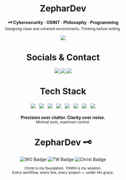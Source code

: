 

<h1 align="center">ZepharDev</h1>


<p align="center">
  <b>🗝️ Cybersecurity  · OSINT · Philosophy  · Programming</b><br>
  <sub>Designing clean and coherent environments. Thinking before writing.</sub>
</p>

<p align="center">
  <img src="https://img.shields.io/badge/License-GNU%20GPLv3-cba6f7?style=for-the-badge&labelColor=1e1e2e&logo=gnu&logoColor=white" />
</p>

<h1 align="center">Socials & Contact</h1>

<p align="center">
  <a href="https://www.instagram.com/zephartw" target="_blank">
    <img src="https://img.shields.io/badge/Instagram-zephartw-eba0ac?style=for-the-badge&logo=instagram&logoColor=white&labelColor=1e1e2e" />
  </a>
  <a href="https://www.reddit.com/u/Zephar_WO" target="_blank">
    <img src="https://img.shields.io/badge/Reddit-Zephar_WO-f9ef2a?style=for-the-badge&logo=reddit&logoColor=white&labelColor=1e1e2e" />
  </a>
  <a href="mailto:zephartw@gmail.com">
    <img src="https://img.shields.io/badge/Email-zephartw@gmail.com-cba6f7?style=for-the-badge&logo=gmail&logoColor=white&labelColor=1e1e2e" />
  </a>
</p>


<h1 align="center">Tech Stack</h1>

<p align="center" style="margin: 0; padding: 0;">
  <img src="https://img.shields.io/badge/Hyprland-WM-cba6f7?style=for-the-badge&logo=hyprland&logoColor=white&labelColor=1e1e2e" style="margin: 4px;" />
  <img src="https://img.shields.io/badge/Arch_Linux-Base-eba0ac?style=for-the-badge&logo=arch-linux&logoColor=white&labelColor=1e1e2e" style="margin: 4px;" />
  <img src="https://img.shields.io/badge/Bash-Scripts-f5c2e7?style=for-the-badge&logo=gnubash&logoColor=white&labelColor=1e1e2e" style="margin: 4px;" />
  <img src="https://img.shields.io/badge/C-Core-eba0ac?style=for-the-badge&logo=c&logoColor=white&labelColor=1e1e2e" style="margin: 4px;" />
  <img src="https://img.shields.io/badge/C%2B%2B-Performance-f9e2af?style=for-the-badge&logo=linux&logoColor=white&labelColor=1e1e2e" style="margin: 4px;" />
  <img src="https://img.shields.io/badge/Java-Logic-cba6f7?style=for-the-badge&logo=openjdk&logoColor=white&labelColor=1e1e2e" style="margin: 4px;" />
  <img src="https://img.shields.io/badge/JSONC-Config-89b4fa?style=for-the-badge&logo=json&logoColor=white&labelColor=1e1e2e" style="margin: 4px;" />
  <img src="https://img.shields.io/badge/CSS-UI%20Tweak-f5c2e7?style=for-the-badge&logo=css3&logoColor=white&labelColor=1e1e2e" style="margin: 4px;" />
</p>




<p align="center">
  <b>Precision over clutter. Clarity over noise.</b><br>
  <sub>Minimal tools, maximum control.</sub>
</p>

<h1 align="center">ZepharDev 🗝️</h1>

<p align="center">
  <img src="https://img.shields.io/badge/WO-Workflow_Optimization-cba6f7?style=for-the-badge&labelColor=1e1e2e&logo=awesome&logoColor=white" alt="WO Badge" />
  <img src="https://img.shields.io/badge/TW-True_Work-89b4fa?style=for-the-badge&labelColor=1e1e2e&logo=github-actions&logoColor=white" alt="TW Badge" />
  <img src="https://img.shields.io/badge/✝️-Christ%20is%20King-f5c2e7?style=for-the-badge&labelColor=1e1e2e&logoColor=white" alt="Christ Badge" />
</p>

<p align="center">
  <sub>Christ is my foundation. YHWH is my wisdom.<br>
  Every workflow, every line, every project — under His grace.</sub>
</p>